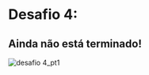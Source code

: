 # Desafio 4:

## Ainda não está terminado!

![desafio 4_pt1](https://user-images.githubusercontent.com/60633445/178985841-abf346ed-7d2d-41f2-93ff-24645920a0c8.png)
